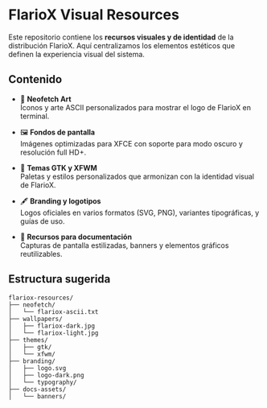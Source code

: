 # FlarioX Visual Resources

Este repositorio contiene los **recursos visuales y de identidad** de la distribución FlarioX. Aquí centralizamos los elementos estéticos que definen la experiencia visual del sistema.

## Contenido

- 🎨 **Neofetch Art**  
  Íconos y arte ASCII personalizados para mostrar el logo de FlarioX en terminal.

- 🖼 **Fondos de pantalla**  
  Imágenes optimizadas para XFCE con soporte para modo oscuro y resolución full HD+.

- 🧩 **Temas GTK y XFWM**  
  Paletas y estilos personalizados que armonizan con la identidad visual de FlarioX.

- 🖋 **Branding y logotipos**  
  Logos oficiales en varios formatos (SVG, PNG), variantes tipográficas, y guías de uso.

- 📸 **Recursos para documentación**  
  Capturas de pantalla estilizadas, banners y elementos gráficos reutilizables.

## Estructura sugerida

```plaintext
flariox-resources/
├── neofetch/
│   └── flariox-ascii.txt
├── wallpapers/
│   ├── flariox-dark.jpg
│   └── flariox-light.jpg
├── themes/
│   ├── gtk/
│   └── xfwm/
├── branding/
│   ├── logo.svg
│   ├── logo-dark.png
│   └── typography/
├── docs-assets/
│   └── banners/
